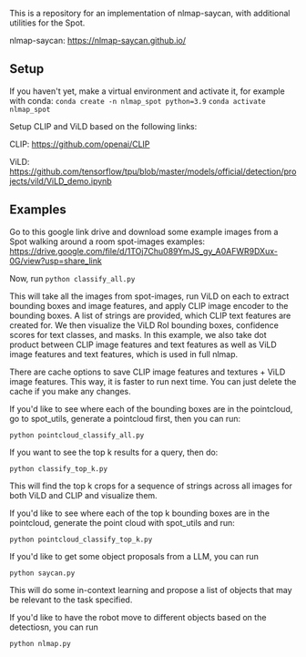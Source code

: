 This is a repository for an implementation of nlmap-saycan, with additional utilities for the Spot.

nlmap-saycan: https://nlmap-saycan.github.io/

## Setup
If you haven't yet, make a virtual environment and activate it, for example with conda:
`conda create -n nlmap_spot python=3.9`
`conda activate nlmap_spot`

Setup CLIP and ViLD based on the following links:

CLIP: https://github.com/openai/CLIP

ViLD: https://github.com/tensorflow/tpu/blob/master/models/official/detection/projects/vild/ViLD_demo.ipynb


## Examples
Go to this google link drive and download some example images from a Spot walking around a room
spot-images examples: https://drive.google.com/file/d/1TOj7Chu089YmJS_gy_A0AFWR9DXux-0G/view?usp=share_link

Now, run 
`python classify_all.py`

This will take all the images from spot-images, run ViLD on each to extract bounding boxes and image features, and apply CLIP image encoder to the bounding boxes. A list of strings are provided, which CLIP text features are created for. We then visualize the ViLD RoI bounding boxes, confidence scores for text classes, and masks. In this example, we also take dot product between CLIP image features and text features as well as ViLD image features and text features, which is used in full nlmap.

There are cache options to save CLIP image features and textures + ViLD image features. This way, it is faster to run next time. You can just delete the cache if you make any changes.

If you'd like to see where each of the bounding boxes are in the pointcloud, go to spot_utils, generate a pointcloud first, then you can run:

`python pointcloud_classify_all.py`

If you want to see the top k results for a query, then do:

`python classify_top_k.py`

This will find the top k crops for a sequence of strings across all images for both ViLD and CLIP and visualize them. 

If you'd like to see where each of the top k bounding boxes are in the pointcloud, generate the point cloud with spot_utils and run:

`python pointcloud_classify_top_k.py`

If you'd like to get some object proposals from a LLM, you can run

`python saycan.py`

This will do some in-context learning and propose a list of objects that may be relevant to the task specified.

If you'd like to have the robot move to different objects based on the detectiosn, you can run

`python nlmap.py`